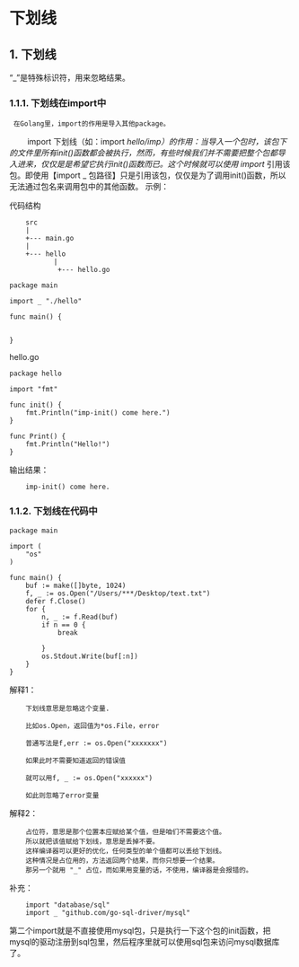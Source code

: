 # 下划线

## 1. 下划线 <a id="&#x4E0B;&#x5212;&#x7EBF;"></a>

“\_”是特殊标识符，用来忽略结果。

### 1.1.1. 下划线在import中 <a id="&#x4E0B;&#x5212;&#x7EBF;&#x5728;import&#x4E2D;"></a>

```text
 在Golang里，import的作用是导入其他package。
```

　　 import 下划线（如：import _hello/imp）的作用：当导入一个包时，该包下的文件里所有init\(\)函数都会被执行，然而，有些时候我们并不需要把整个包都导入进来，仅仅是是希望它执行init\(\)函数而已。这个时候就可以使用 import_ 引用该包。即使用【import \_ 包路径】只是引用该包，仅仅是为了调用init\(\)函数，所以无法通过包名来调用包中的其他函数。 示例：

代码结构

```text
    src 
    |
    +--- main.go            
    |
    +--- hello
           |
            +--- hello.go
```

```text
package main

import _ "./hello"

func main() {
    
    
}
```

hello.go

```text
package hello

import "fmt"

func init() {
    fmt.Println("imp-init() come here.")
}

func Print() {
    fmt.Println("Hello!")
}
```

输出结果：

```text
    imp-init() come here.
```

### 1.1.2. 下划线在代码中 <a id="&#x4E0B;&#x5212;&#x7EBF;&#x5728;&#x4EE3;&#x7801;&#x4E2D;"></a>

```text
package main

import (
    "os"
)

func main() {
    buf := make([]byte, 1024)
    f, _ := os.Open("/Users/***/Desktop/text.txt")
    defer f.Close()
    for {
        n, _ := f.Read(buf)
        if n == 0 {
            break    

        }
        os.Stdout.Write(buf[:n])
    }
}
```

解释1：

```text
    下划线意思是忽略这个变量.

    比如os.Open，返回值为*os.File，error

    普通写法是f,err := os.Open("xxxxxxx")

    如果此时不需要知道返回的错误值

    就可以用f, _ := os.Open("xxxxxx")

    如此则忽略了error变量
```

解释2：

```text
    占位符，意思是那个位置本应赋给某个值，但是咱们不需要这个值。
    所以就把该值赋给下划线，意思是丢掉不要。
    这样编译器可以更好的优化，任何类型的单个值都可以丢给下划线。
    这种情况是占位用的，方法返回两个结果，而你只想要一个结果。
    那另一个就用 "_" 占位，而如果用变量的话，不使用，编译器是会报错的。
```

补充：

```text
    import "database/sql"
    import _ "github.com/go-sql-driver/mysql"
```

第二个import就是不直接使用mysql包，只是执行一下这个包的init函数，把mysql的驱动注册到sql包里，然后程序里就可以使用sql包来访问mysql数据库了。

